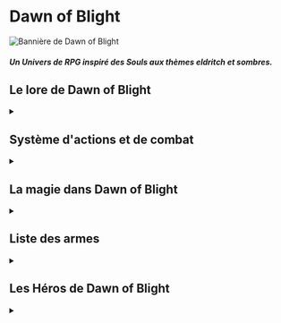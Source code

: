 # Dawn of Blight

![Bannière de Dawn of Blight](DoB_Banner.gif "Dawn of Blight")

##### Un Univers de RPG inspiré des Souls aux thèmes eldritch et sombres.

## Le lore de Dawn of Blight
<details>
<summary></summary>
### Localisation et date

Dawn of Blight prend place dans un futur dystopique où la population de l'Ici, ce plan de l'existence, a été réduite à une mèche de ce qu'elle représentait autrefois par une pandémie destructrice : le Fléau.

### Les comtés du Dawn

Les comtés du Dawn représentent l'entièreté du monde connu. Parmi eux, seul un océan est connu, à l'Est du Dawn, et est jusqu'à preuve du contraire d'une superficie infinie : Le Bord de l'Ici.

Mis à part la Tour de l'Aube et le Coeur Irréel, aucun point d'intérêt n'est connu dans le Dawn : suite aux ravages du Fléau sur les comtés, les villes à haute densité de population ont disparu.

Les clusters de propagation du Fléau se multiplient, et les zones sûres disparaissent les unes après les autres. Toute forme de vie semble être au bord de l'extinction...

Partout, les humains pourrissent et meurent, et avec eux, l'humanité de ceux qui survivent. La méfiance règne et "altruisme" est un mot dont le sens est depuis longtemps oublié.

### Le Fléau

Le Fléau est une affliction maintenant répandue dans le Dawn tout entier. Les personnes affectées par le Fléau semblent souffrir jusque dans le creux de leur âme, rendues démentes par la douleur et les symptômes psychologiques de la maladie longtemps avant qu'elle ne dévore leur enveloppe corporelle.

<img src="blightchest.webp" alt="Le Fléau" width="200"/>
<img src="blightchar1.jpg" alt="Le Fléau" width="150"/>
<img src="blightchar2.jpeg" alt="Le Fléau" width="200"/>

Les populations du Dawn ont des réactions différentes lors d'épidémies du Fléau : certaines tribus de peuples reclus, terrifiés par ses effets, abattent de sang-froid leurs pairs infectés avant de se débarasser de leurs cadavres; D'autres civilisations plus clémentes banissent leurs malades dans une zone de quarantaine où ils vivront et mourront entre eux.

Il est dit qu'aucune âme dans l'Ici ou les Ailleurs ne connaît de remède ni même de traitement contre le Fléau. Il semblerait que cette peste soit inarrêtable.

</details>

## Système d'actions et de combat

<details>
<summary></summary>
Dans Dawn of Blight, le combat est dangereux, et les personnages qui ne sont pas clairement destinés à résister aux coups (comme La Brute, l'Ornementé ou le Maître d'Armes utilisant un bouclier) devront faire preuve d'agilité pour esquiver les coups (le système de combat est orienté vers l'esquive plus que sur le tanking).

Chaque tour représente 6 secondes, pendant lesquelles chaque Héros peut effectuer des actions selon des règles définies. Le personnage peut :

 - Se déplacer de 30ft (~9m)
 - Effectuer une **Action Simple** (AS), comme attaquer avec ou sans arme, se déplacer à nouveau de 30ft ou ouvrir un coffre
 - Effectuer une **Action Rapide** (AR), comme ranger une arme ou en changer, asséner un coup de pommeau ou utiliser une compétence de Héros spécifiquement désignée comme *Rapide*

OU
 - Effectuer une **Action Lente** (AL), qui lui prendra le tour entier, l'immobilisant (comme la *Méditation* de l'Adepte) ou le déplaçant différemment d'un mouvement normal (comme l'*Attaque Sautée Arrière* du Maître d'Armes)


Les Héros ont aussi une et une seule (à l'exception de l'Adepte, du Maître d'armes se remémorant sa Présence et du Corrompu souffrant l'affliction du Jumeau, qui en ont deux) **Réaction** (R) par tour de jeu, leur permettant, alors que leur tour d'action est terminé, de réagir à une attaque ennemi ou un évènement de leur choix (à la discrétion du DM), en effectuant par exemple un pas de côté pour essayer d'éviter un coup d'épée ou une flèche.

Dans de rares cas, un Héros pourra effectuer une **Action Héroïque** (AH). Ces actions sont caractérisées par le fait qu'elles nécessitent plusieurs tours pour être amenées à terme, parfois en restreignant le mouvement du Héros.
</details>

## La magie dans Dawn of Blight

<details>
<summary></summary>
Dans les comtés du Dawn, la magie, bien que rare, est puissante. Cependant, peu connaissent réellement ses origines : elle se repose en réalité sur la perturbation des frontières entre le plan d'existence sur lequel le Dawn se trouve et les autres, respectivement appelés par les initiés l'*Ici* et les *Ailleurs*.

C'est pourquoi les fanatiques de Ganagoth, une caste sectaire prêchant la parole d'un hypothétique être surpassant les frontières entre les Ailleurs, méprisent l'arrogance et l'élitisme des apprentis et érudits de la Tour de l'Aube car ceux-ci sont convaincus d'avoir la capacité de conjurer des sorts naturellement sans perturber l'équilibre de ces frontières.

Certains peuples nient l'existence de la magie dans son ensemble, comme les moines qui ne croient qu'en leur divinité et pense que les capacités des mages sont des dons de sa part.
</details>

## Liste des armes

<details>
<summary></summary>

 - La plupart des armes de départ sont tirées de [ce site web](https://www.dandwiki.com/wiki/5e_SRD:Weapons).
 - Elles gardent leurs statistiques de base, si ce n'est le poids qui est géré différement dans Dawn of Blight.
 - Les Armes Super-Lourdes prennent une AS à dégainer, et les autres une AR. Les Armes de lancer Légères peuvent être dégainées et lancées en une seule AS. Sinon, deux AR peuvent être utilisées pour les dégainer puis les jeter.
 - Sont considérées "à distance" les armes utilisables seulement à distance.
 - Sont considérées "martiales" les armes définies comme telles dans le lien présent ci-dessus ou, pour celles qui en sont absentes, à la discrétion du DM. Les armes martiales sont restreintes au Maître d'Armes, l'Exilé, l'Ornementé et le Fou grâce à la compétence passive *Entraîné*.
 - Seuls le Maître d'Armes et l'Ornementé peuvent utiliser des boucliers grâce à la compétence passive *Protecteur*. Porter un bouclier limite les déplacements, ce qui est traduit dans Dawn of Blight par une limitation qui n'est évitable dans aucun cas d'une seule Réaction par tour.
 - Les armes et boucliers n'ayant pas de stats proviennent du lien présent ci-dessus, leurs stats sont donc disponibles là-bas. Celles en ayant sont donc importées d'autres sources, des versions modifiées d'armes du lien ou sont crées de toutes pièces par moi-même.
 - Les armes "désarmantes" confèrent un avantage lors d'une tentative de désarmement dû à leurs formes.

Concernant les armes Super-Lourdes :
 - Les armes "lentes" utilisent des AL au lieu d'AS, et des AS au lieu d'AR.
 - Les dés des armes "fiables" sont roulés à nouveau si tous tombent sur un 1.
 - Les dés de dégâts des armes avec le modificateur "Momentum" sont explosifs : ils sont roulés à nouveau en ajoutant les dégâts s'ils tombent sur la valeur maximale.

### Armes Super-Lourdes de mêlée

<details>
<summary></summary>

Cette catégorie d'armes est restreinte d'utilisation à La Brute.

 - Maul : 1d12+1d4 contondant - Fiable <!-- total : 16+1, min 3 - a perdu le +1 au profit d'un Fiable (moins fort) car le d4 est plus reliable donc elle n'a plus besoin d'un aussi gros buff qu'avant -->
 - Lance de cavalerie : 4d4 perçant <!-- total : 16, min 4 -->
 - Massue lourde : 4d4 contondant <!-- total : 16, min 4 -->
 - Gantelets : 2d8 contondant - Fiable <!-- total : 16, min 3 -->
 - Hache géante : 3d8 tranchant - Lent - Momentum <!-- total : 24, min 4 -->
 - Tueur de dragons : 4d6 contondant - Lent - Momentum <!-- total : 24, min 4 -->
 - Fléau Hydre : 5d6 contondant - Lent <!-- total : 30, min 5 -->
 - Marteau Brise-roche : 3d10+1 contondant - Lent <!-- total : 30+1, min 4 -->
 
<!-- Valeurs basses :

 - Maul : 1d12+1 contondant : total 12+1, min 2
 - Lance de cavalerie : 3d4 perçant : total 12, min 3
 - Massue lourde : 3d4 contondant : total 12, min 3
 - Gantelets : 2d6 contondant - Fiable : total 12, min 3
 - Grande hache : 3d6 tranchant - Lent - Momentum : total 18, min 3
 - Tueur de dragons : 3d6 contondant - Lent - Momentum : total 18, min 3
 - Fléau quadruple : 4d6 contondant - Lent : total 24, min 4
 - Marteau Brise-roche : 2d12+1 contondant - Lent : total 24+1, min 3
 
 mais c'était pas assez fort par rapport aux armes lourdes normales
 
 -->
 
<!-- plus de petits dés = reliable donc plus de dégâts en moyenne que peu de gros dés, donc le second cas est buff pour égaliser. voir https://dice.clockworkmod.com/ et https://www.reddit.com/r/dndmemes/comments/clplas/an_analysis_of_1d12_vs_2d6_and_3d4_after_1000000/ -->
 
</details>

### Armes simples de mêlée

<details>
<summary></summary>

#### Armes Lourdes :

 - Masse d'armes

#### Armes Moyennes :

 - Massue
 - Bâton
 - Lance
 - Arbalète légère

#### Armes Légères :

 - Dague
 - Hachette
 - Javelot
 - Marteau court
 - Couteau de lancer
 - Arc court
 - Fronde
 - Faucille
 
</details>

### Armes martiales de mêlée

<details>
<summary></summary>

##### Armes Lourdes

 - Hache de combat
 - Fléau
 - Fauchard : 1d10 tranchant *ou* perçant
 - Grande épée
 - Hallebarde : 2d6 tranchant *ou* perçant
 - Étoile du matin
 - Pic
 - Pic de guerre
 - Arbalète lourde
 - Arc long
 - Cordelame : 1d8 tranchant

##### Armes Moyennes

 - Épée longue
 - Rapière
 - Cimeterre
 - trident
 - Fouet
 - Khopesh : 1d6 tranchant - Désarmant

##### Armes Légères

 - Épée courte : 1d6 tranchant *ou* perçant
 - Sarbacane : 1d2 perçant
 - Arbalète à main
 - Dague de parade : 1d4 perçant - Désarmant

</details>

### Armes à distance

<details>
<summary></summary>

#### Armes Moyennes :

 - Arbalète légère

#### Armes Légères :


 - Javelot
 - Couteau de lancer
 - Arc court
 - Fronde


</details>

### Armes martiales à distance

<details>
<summary></summary>

##### Armes Lourdes


 - Arbalète lourde
 - Arc long


##### Armes Moyennes




##### Armes Légères


 - Sarbacane
 - Arbalète à main


</details>

</details>

## Les Héros de Dawn of Blight

<details>
<summary></summary>

### Le Maître d'armes
<details>
<summary></summary>

<img src="masterofarmsmale.jpeg" alt="Maître d'armes" width="200"/>
<img src="masterofarmsfemale.png" alt="Maître d'armes" width="200"/>

##### Le Maître d'armes est un guerrier expérimenté et durci par la guerre, dont l'expérience de combat peut être mesurée au nombre de cicatrices. Son expertise des armes de mếlée lourdes est inégalable.

#### Passifs au niveau 0 :


 - *Harnaché* : Le Maître d'armes est le seul personnage capable de porter plus de deux armes. Il est équipé de :
   - Un crochet dorsal, qui peut accueillir une arme lourde ou une arme moyenne
   - Un fourreau de hanche, qui peut accueillir une arme moyenne ou deux armes légères
   - Un fourreau lombaire, qui peut accueillir une arme légère à l'horizontale.
	
 - *Protecteur* : Le Maître d'armes est le seul, mis à part l'Ornementé, à pouvoir utiliser des boucliers. Lorsqu'il utilise un bouclier, le Maître d'Armes ne peut avoir qu'une *Réaction* par tour, même si des compétences l'affectant indiquent le contraire.
 - *Forgé par la guerre* : Le Maître d'armes, fort de son expérience au combat, a un bonus naturel de +1 à tous les jets d'attaque.
 - *Polyvalence* : Les arbres de compétence du Maître d'armes se rejoignent à chaque niveau et ne requièrent pas d'adjacence avec la dernière compétence choisie, lui permettant de passer de l'un de ses arbres à n'importe lequel des autres n'importe quand.


#### Compétences Actives au niveau 0 :


 - *Feinte* : Le Maître d'armes est capable de déceler le potentiel d'une arme qu'un simple mercenaire ne verrait pas. Il peut donc utiliser son Action Rapide en plus de son Action Simple lorsqu'il attaque, pour attaquer avec un avantage.
<!-- TODO autres compétences actives ? -->


#### Arbres de compétences :

Le Maître d'armes a accès à quatre arbres de compétences :


 - *Souvenirs de l'Art de Combat* : Cet arbre permet au Maître d'armes de se remémorer des techniques qu'il a apprises au cours de sa vie. C'est ici que vous trouverez de nouvelles compétences requérant de l'agilité et de la maîtrise des armes. <!-- genre tournoyer avec l'arme etc -->
 - *Souvenirs de Force* : Cet arbre contient tous les souvenirs des exploits de force que le Maître d'armes a un jour atteint. Dans cet arbre de compétences, vous trouverez des compétences nécessitant de la force brute, utiles en combat comme ailleurs. <!-- techniques genre briser une garde avec une arme lourde, ou une porte avec un coup de pied. Actions Lentes -->
 - *Souvenirs de Robustesse* : Cet arbre représente tous les souvenirs des jours anciens où le maître d'arme était solide. Vous retrouverez ici des compétences améliorant la longévité du Héros ou permettant de faire de lui le centre d'attention des rangs ennemis. <!-- (tank, taunting -->
 - *Souvenirs de Présence* : Cet arbre est rempli de souvenirs de jours où le Maître d'armes a prouvé ses capacités sur le champ de bataille, faisant résonner son nom dans toutes les bouches des comtés du Dawn. Il présente les compétences permettant au Héros de combattre contre des ennemis multiples et d'utiliser son aura elle-même comme une arme. <!-- capacité à gérer plusieurs ennemis en même temps et force psychologique -->


#### Équipement de départ :

Emplacements : 

 - Crochet dorsal : Une arme lourde ou une arme moyenne
 - Fourreau de hanche : Une arme moyenne ou deux armes légères
 - Fourreau lombaire : Une arme légère


</details>

### Le Corrompu
<details>
<summary></summary>

##### Le Corrompu est un mercenaire au triste destin, dont le corps et l'âme sont infectés par une Entité venue d'un Ailleurs inconnu.

#### Passifs au niveau 0 :


 - *Deux fois deux yeux* : L'Entité ayant une conscience et une perception du monde propre à elle, elle peut aider le Corrompu en le prévenant parfois des dangers qui l'entourent ou des avis qu'elle a sur des situations ou des personnages. <!-- Il gagne occasionnellement aussi un bonus de +1 aux jets de sagesse --> 
 - *Ouïe du vide* : L'Entité sent les perturbations entre les Ailleurs et peut prévenir le Corrompu d'éventuelles tentatives d'attaques magiques.
<!-- TODO actifs arbre de compétence :  - *Enveloppe Instable* : Le Corrompu est capable de repousser violemment une personne qui touche sa peau nue d'une onde de choc envoyée par l'Entité.
 - *Sacrifice Protecteur* : L'Entité sacrifie une partie de son être pour boucher un portail ouvert par un sort ennemi, l'empêchant d'exister dans l'Ici. -->


#### Compétences actives au niveau 0 :


 - *Perturbation mineure* : AS. Le Corrompu perturbe légèrement l'équilibre entre l'Ici et les Ailleurs dans un point donné que peut atteindre l'Entité tendant le bras. Cette zone reste à cet endroit un tour, et tout personnage dont la tête la traverse est perturbé, voyant un court instant la frontière entre le réel et l'impossible se brouiller. Il est donc objet d'un désavantage dans tous ses jets de perception et de réaction. <!-- niveaux suivants : plus longtemps OU plus gros, et l'un ou l'autre pas les deux -->
<!-- TODO autres-->

<!-- tp ou portail / passer à travers mur / coup de main : main de l'entité au même endroit que main du corrompu --> 

#### Arbres de compétences :

Le Corrompu a accès à trois arbres de compétences :


 - *Affliction du condamné* : Cet arbre, qui représente la force de l'Entité habitant le Corrompu, contient des compétences puissantes mais qui forceront le Héros à s'abandonner à chaque fois un peu plus à elle, décuplant son pouvoir en en payant le prix : son humanité.
 - *Affliction du jumeau* : Le Corrompu empreintant ce chemin apprend à cohabiter avec l'Entité et établit une communication qui lui apporte des compétences stratégiques et de reconnaissance, dont l'efficacité est démultipliée par les deux esprits l'habitant.
 - *Affliction du démoniste* : Cet arbre représente la volonté du Corrompu. Il propose des compétences qui lui permettront de maîtriser l'entité, la réduisant à un simple outil, révélant des sorts de divination et de dématérialisation techniques qui se reposent sur la complexité de la conscience humaine et permettront au Corrompu de quitter son enveloppe corporelle.


Les arbres du Corrompu se rejoignent à certaines compétences "ponts" :


 - *Afflictions du Condamné et du Jumeau* : Ces compétences demandent au Corrompu de laisser l'Entité prendre le contrôle pendant un temps tout en restant conscient.
 - *Afflictions du Jumeau et du Démoniste* : À l'inverse, ces compétences permettent au Corrompu de puiser dans les pouvoirs bruts de l'Entité et de s'échapper un instant des limites de son corps humain sans pour autant l'abandonner.


</details>

### L'Érudit
<details>
<summary></summary>

##### L'Érudit est un prodige de la Tour de l'Aube, formé dans les arts des quatre écoles de magie.

#### Passifs au niveau 0 :


 - *Élève modèle* : Le mage est intelligent, et a longuement étudié dans l'anticipation de ses missions pour la Tour. <!-- Il possède un bonus de +1 à tous les jets d'intelligence --> 
 - *Entraînement Psionique* : Le mage, fort de son entraînement dans la Tour, possède une résistance accrue aux attaques mentales. <!-- désavantage contre lui -->


#### Compétences actives au niveau 0 :


 - *Séparation* : AS. L'Érudit peut écarter violemment des objets d'un même élément ou briser un objet déjà fragile.
 - *Flèche élémentale* : AS. L'Érudit est capable de conjurer une flèche grossière d'un élément de son choix.
 - *Courage* : AS. L'Érudit sait user de ses mots et de ses pouvoirs pour agir sur la perception d'un allié, lui permettant de faire abstraction de dommages pris pendant un instant. <!-- pv temporaires vraiment temporaires genre +3 HP pendant 3 tours -->
 - *Suggestion* : AR. L'Érudit peut utiliser sa magie pour appuyer ses propos et les faire sembler plus convaincants à qui les entend.


#### Arbres de Compétences :

L'Érudit a accès à quatre arbres de compétences correspondant aux quatre écoles de la Tour de l'Aube :


 - *École de la destruction* : Cet arbre de compétences, représentant des sorts utilitaires enseignés dans la Tour mais détournés par ses apprentis, contient des sorts capable de détruire, d'une façon ou d'une autre, des éléments présents autour de l'Érudit. Ces sorts sont dangereux, et demandent de la part des érudits un bon niveau de contrôle d'eux-mêmes pour ne pas mal finir. <!-- Plus les sorts sont puissants puis il perd le contrôle -->
 - *École du mimétisme : Cet arbre contient les sorts les plus artistiques de la Tour. La déformation des éléments qui les entourent permettent aux érudits de forger le monde à leur bon vouloir. Malheureusement, personne n'est assez puissant pour combiner taille, durée, solidité et finesse dans un seul sort. <!-- (contrôle des éléments pour autre chose que de la destruction, genre des cages) - t'es obligé de perdre soit la taille de ces constructions, soit leur durée, leur solidité ou leur précision -->
 - *École de l'ouverture* : Cette école est celle des altruistes, aussi peu nombreux qu'ils soient dans l'environnement orgueilleux et élitiste de la Tour de l'Aube. Elle enseigne aux apprentis des sorts de soin, d'aide et de protection. <!-- (soin, buffs, armures) -->
 - *École du contrôle* : Cet arbre représente l'enseignement dispensés aux apprentis de la Tour concernant les esprits. Il présente des sorts orientés vers le contrôle du psyché et la manipulation. Les sorts les plus puissants demandent aux érudits de se concentrer, faisant abstraction de leur alentours. <!-- Plus les sorts sont puissants plus ils demandent de concentration, le coupant du monde -->


Les quatre arbres de compétences de l'Érudit se rejoignent à certains sorts, partagés entre les écoles. <!-- 
destruction / mimétisme : bombes élémentales
mimétisme / ouverture : armures
ouverture / contrôle : liaisons entre les esprits de ses potes (entre eux ou avec ses adversaires ou même les adversaires entre eux), débuffs ennemis -->
</details>

### La Brute
<details>
<summary></summary>

##### La Brute est un ogre monstrueux aux origines volcaniques singulières, qui frappe avant de parler et agit avant de réfléchir.

#### Passifs au niveau 0 :


 - *Taille Gargantuesque* : La Brute est énorme, lui permettant de s'interposer au milieu d'un combat ou d'une zone de taille réduite pour changer le cours de l'action. Cependant, cette taille peut s'avérer problématique dans des situations nécessitant de la discrétion ou de l'agilité. <!-- malus de -2 sur les jets de discrétion et bonus de +2 sur les jets de constitution -->
 - *Force de Goliath* : La Brute, de par sa taille et ses origines guerrières, est capable de prouesses de force qu'un humain n'atteindrait jamais, même avec de l'entraînement, sans l'intervention de la magie.  
La Brute est le seul Héros capable de porter les armes de la catégorie ultra-lourdes, telles que les marteaux brise-roche, les massues montagnes, les gantelets, *etc*. <!-- +2 sur les jets de force aussi -->
 - *Sang Chaud* : La Brute tient difficilement en place : Il est difficile pour elle de ne pas s'énerver lorsque provoquée, par exemple. <!-- justifie aussi le même malus de -2 sur la discrétion et désavantage sur les jets de sagesse lorsque provoqué -->


#### Compétences actives au niveau 0 :


 - *Éruption* : AS. La Brute entre dans un état de rage aveugle et alors que son coeur bat à une vitesse folle, son sang se met à bouillir. Dans cet état, la peau de la brute est rouge et fumante, et des jets de vapeur s'échappent de ses pores. La Brute est incapable de tenir une arme en bois ou en métal sans la détruire, mais obtient un bonus de dégâts et de constitution considérables grâce à cette montée d'adrénaline -- non sans en payer le prix ensuite. Sortir de cet état consomme une AR. 


#### Arbres de compétences :

La Brute possède deux arbres de compétences :


 - *Descendance Monstrueuse* : Cet arbre contient des compétences liées à la descendance d'ogre de La Brute, qui lui permettront de mettre à l'oeuvre sa force dans des épreuves de destruction et de dégâts bruts. C'est aussi ici qu'il acquerra la capacité de terrifier ses adversaires lors de ses excès de rage comme en dehors.
 - *Descendance Volcanique* : Cet arbre de compétences correspond à la descendance de brasier de La Brute. C'est dans celui-ci que vous trouverez des compétences lui permettant d'améliorer ses dégâts de feu et de chaleur, de produire plus de dégâts lors de sa compétence *Éruption* et de mieux y résister lui-même.
<!-- citation de shakespeare intelligence mdr dans une compétence complètement hors-sol -->


</details>

### L'Adepte
<details>
<summary></summary>

##### L'Adepte est un pieux moine guidé par sa foi. Sa spiritualité est l'origine de sa force et fait de lui la preuve vivante que cette force peut prévaloir sur celle du corps. Les arts martiaux aident pas mal.

#### Passifs au niveau 0 :


 - *Un esprit sain dans un corps sain* : L'Adepte est frêle, mais sa foi est robuste, et rien ne peut l'ébranler. L'Adepte a **très** peu de points de vie mais chacun de ces PV est protégé par des points de *Foi*, qu'il peut récupérer en *Méditant*. <!-- compétences Un esprit sain dans un corps sain II - III - IV : 7, puis 10, puis 12 PF par PV -->
 - *Sixième sens* : L'Adepte est de nature calme et observatrice. Il peut réagir deux fois par tour aux actions adverses.
 - *No Stress* : L'Adepte ne gâche aucune goutte de sueur dans des mouvements surperflus, et aucune seconde passée à bouger ne l'est en vain. L'Adepte peut utiliser une AS et deux AR par tour. <!-- compétence No Stress II : il peut utiliser une fois une AR en tant qu'AS une fois par short rest-->
 - *Je Connais Le Kung-Fu* : L'Adepte est un artiste martial aguerri et sa foi lui proscrit d'utiliser des armes. Il ne peut donc se battre qu'à mains nues, mais jouit d'un bonus de dégâts dans cette pratique.


#### Compétences Actives au niveau 0 :


 - *Méditation* : AL. L'Adepte s'assoie en tailleur et fait abstraction totale du monde qui l'entoure. Dans la tranquilité, il trouve la plénitude, ainsi que tous les Points de Foi perdus pour le PV actuel. La *Méditation* est interrompue par une attaque. <!-- Méditation II : si déjà à fond dans la foi d'un PV, il peut récupérer un autre PV avec 0 de foi en méditant -- Méditation III : la méditation lui laisse quand même une réaction par tour, qui brise la méditation aussi, mais au moins ne lui fait pas perdre de PV s'il parvient à esquiver -- Méditation IV : Il récupère tous les PF ET le PV avec 0 de foi quand il médite -->


#### Arbres de compétence :


 - *Voie du corps* : Cet arbre de compétence représente l'entraînement assidu que l'Adepte a suivi pour faire de son enveloppe charnelle le récipient parfait pour un esprit robuste. Il contiendra des compétences lui permettant d'augmenter les dégâts produits à chaque tour, souvent en attaquant de manière répétée.
 - *Voie de l'esprit* : Cet arbre contient toutes les compétences relatives à la concentration hors-normes de l'Adepte. S'y trouvent des compétences actives et passives relatives à celle-ci, qui lui permettront de résister aux dégâts psychiques ou de lire les mouvements de ses adversaires.
 - *Voie de la foi* : Cet arbre contient les compétences liées à la foi inébranlable de l'Adepte, comme des prières accordant des protections divines ou des aides en combat.


Les arbres de compétences se rejoignent sur certaines compétences ponts, qui mêlent les caractéristiques de deux arbres.

<!-- chaque dégât = 2 points de volonté ? maybe prière qui fait que chaque dégât = 1 point de volonté ? -->

</details>

### L'Exilé
<details>
<summary></summary>

##### L'Exilé est un marin épéiste originaire d'une île de l'Archipel des Météores à l'Est des comtés du Dawn, dans le Bord de l'Ici. Son passé est brumeux, mais il ne tient pas son nom de nulle part.

#### Passifs au niveau 0 :


 - *Iaido* : L'Exilé a pratiqué le *Iaijutsu*, ou l'étude de l'art de dégainer le sabre, et obtient un considérable bonus lorsqu'il attaque en premier, par surprise ou par opportunité.
 - *Calme du loup* : L'Exilé, dans sa vie de pêcheur, a appris à ne pas effrayer ses prises. Il est particulièrement silencieux lorsque la situation l'impose et sait tirer profit de ses capacités de discrétion. Il est aussi, de ce fait, plus facilement caché dans la fumée et la brume.
 - *Grimpeur* : L'Exilé a passé sa vie de marin à escalader les mâts et les échelles de cordes des bateaux voguant sur le Bord de l'Ici. Il est agile et sait faire profit de toutes les accroches présentes sur une surface pour y grimper avec plus de facilité. Il est aussi capable de monter des murs plus hauts que ce dont la moyenne est capable. <!-- Grimpeur II : L'Exilé obtient une corde au bout de laquelle est attachée un poids en métal, lui permettant de swing sur toutes les poutres et autres barres qu'il trouve, ou de grimper sur un mur surplombé d'un poteau vertical. En combat, la détacher de sa ceinture utilise une AS -- Grimpeur III : La corde de l'Exilé est enfilée dans une manchette autour de son bras, lui permettant de la dégainer rapidement, même en combat avec une AR. Il peut maintenant aussi s'en servir pour des attaques de type lasso et swing en plein combat -- Grimpeur IV : L'Exilé remplace sa corde - et son bras droit - par une prothèse à ressort chargée d'un grappin en métal, qui lui permet (à l'aide d'une AR en combat) de tirer ce grappin dans une surface, aussi dure que du bois ou aussi fragile qu'un torse humain. il lui faut une AS pour rétracter son grappin avec une petite manivelle, ou une AL s'il s'agit de tracter un poids, comme un corps -- Grimpeur V : La prothèse de l'Exilé est maintenant chargée d'un moteur qui rétracte violemment le grappin au lieu d'une manivelle. Il peut donc le rétracter avec une AR, ou une AS s'il s'agit de tracter un poids. -->


#### Capacités actives au niveau 0 :


 - *Sprint Estoc* : AS. L'Exilé sprinte en avant (en plus de son déplacement) et saute l'épée tendue, dans un mouvement perforateur. Ce coup peut percer les armures de cuir. <!-- compétence II : Sprint Croissant : AS, l'exilé sprinte en avant et slice à l'horizontale, dans un coup moins puissant que le sprint estoc mais qui permet de couper plusieurs ennemis en même temps -- compétence III : Sprint Balayeur : AS, l'exilé sprinte en avant et slice à l'horizontale tout en glissant en coupant les chevilles de ses adversaires -->
 - *Bombe Fumigène* : AR. L'Exilé jette une bombe fumigène sous ses pieds, qui explose instantanément. Toute personne dans un rayon de 5 pieds du point d'impact gagne une immunité aux attaques d'opportunité et les attaques (qui ne sont pas des attaques de zones) sur eux ont un désavantage. L'Exilé peut utiliser une AS pour l'envoyer autre part, à distance maximale de 30ft (9m). Cette compétence est disponible 2 fois par long repos, puis 3, 4 et 5 au niveaux II, III et IV de compétence.
 - *Pistolet à silex* : 


#### Arbres de compétence :

</details>


L'Exilé
    shinobi & pirate
    pistolet à poudre, épée courbée comme un katana mais dual sided, bombes à fumigènes et juste bombes.
    trois arbres :
        arbre du loup solitaire (aikido),
        arbre de l'harmonie (attaques combinant les deux origines),
        arbre du loup de mer (compétences de pirate).
    ils se rejoignent un niveau sur deux
<!-- grappin, tyrolienne quand amélioré -->

Le Martyre
    ranger - druide, trappeur
    parle aux animaux, enchanteur. a les deux yeux percés de ronces et du sang sur le visage et voit donc comme daredevil mdr :
    ne peut pas voir les couleurs ou les écritures mais peut voir les formes parfaitement et dans le noir, même cachées sous un cloth
    arbres : 
        arbre de 

L'Ornementé (Paladin, protecteur : corps en armure toujours, vraiment lent) arbre de l'ange, <!-- trouver des arbres / copier le passif protecteur du maître d'armes -->

Le Fou (Barde, danseur, se bat en dansant, possède des branchies qui échoent de la musique comme une sirène) (armure orange légère à la Nod dans Epic de disney, avec des colliers de cou oranges / or)
<!-- actif Sirène ou Jukebox qui permet d'imiter un son, niveau I : une voix, niveau II : bonus quelconque sur la conviction, niveau III : charme qqn comme une sirène, niveau IV : le fait faire qqch carrément -->

chaque arbre de compétences donne X points qui peuvent être partagés : exemple si tu passes niveau 5, t'as 5 points, tu peux prendre un truc niveau 5 ou un 4 et un 1 ou un 2 et un autre 2 et un 1 peu importe, mais tu dois tout dépenser à chaque niveau pas le choix. tu peux dépenser le prix d'un sort + 1 pour l'avoir sans avoir ceux qui le lient à celui où t'es

</details>

<!-- TODO / idées : faire un tuto pour chaque perso ou chacun des joueurs joue son Héros en entraînement et les autres joueurs jouent des adversaires : 
 - Le Maître d'armes se remémorant un combat de ses 20 ans contre trois mercenaires,
 - Le Corrompu bully par des bandits dans une ruelle, qu'il oblitère
 - L'Érudit faisant passer un Examen à 3 apprentis, et ils le ratent
 - La Brute explosant une équipe de mercenaires amateurs qui voulaient son sang pour jsp quel antidote au Fléau
 - L'Adepte s'entraînant dans sa tête face à 3 générations de son esprit
 - L'Exilé sur son voilier qui se bat contre des marins d'eau douce : un avec un pistolet et deux avec des sabres de pirate
 - Le Martyre qui se bat contre des braconniers
 - L'Ornementé qui se bat avec un chevalier qui meurt au combat contre un duo de croisadiers
 - Le Fou qui se bat contre des fanatiques de Ganagoth qui sont effrayés par ses techniques 

faire les fiches personnages de chaque Héros

traduire les bonus passifs de +X en simples modifiers style dex str etc ?

-->

